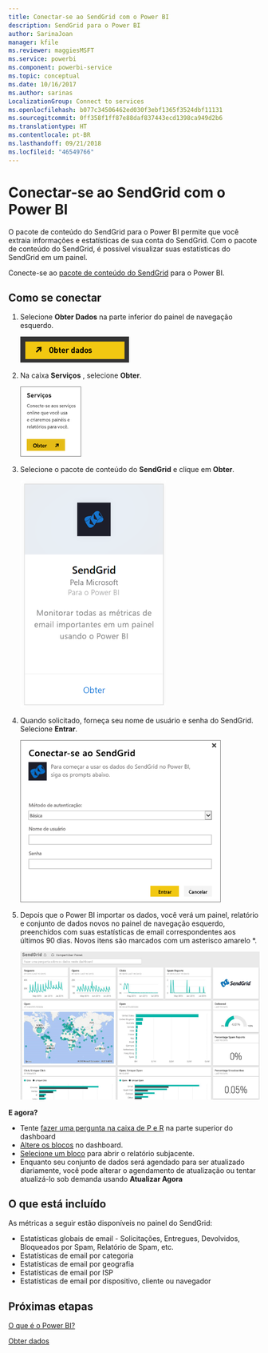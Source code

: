 ```yaml
---
title: Conectar-se ao SendGrid com o Power BI
description: SendGrid para o Power BI
author: SarinaJoan
manager: kfile
ms.reviewer: maggiesMSFT
ms.service: powerbi
ms.component: powerbi-service
ms.topic: conceptual
ms.date: 10/16/2017
ms.author: sarinas
LocalizationGroup: Connect to services
ms.openlocfilehash: b077c34506462ed030f3ebf1365f3524dbf11131
ms.sourcegitcommit: 0ff358f1ff87e88daf837443ecd1398ca949d2b6
ms.translationtype: HT
ms.contentlocale: pt-BR
ms.lasthandoff: 09/21/2018
ms.locfileid: "46549766"
---
```

# <a name="connect-to-sendgrid-with-power-bi"></a>Conectar-se ao SendGrid com o Power BI
O pacote de conteúdo do SendGrid para o Power BI permite que você extraia informações e estatísticas de sua conta do SendGrid. Com o pacote de conteúdo do SendGrid, é possível visualizar suas estatísticas do SendGrid em um painel.

Conecte-se ao [pacote de conteúdo do SendGrid](https://app.powerbi.com/getdata/services/sendgrid) para o Power BI.

## <a name="how-to-connect"></a>Como se conectar
1. Selecione **Obter Dados** na parte inferior do painel de navegação esquerdo.
   
   ![](media/service-connect-to-sendgrid/pbi_getdata.png) 
2. Na caixa **Serviços** , selecione **Obter**.
   
   ![](media/service-connect-to-sendgrid/pbi_getservices.png) 
3. Selecione o pacote de conteúdo do **SendGrid** e clique em **Obter**.
   
   ![](media/service-connect-to-sendgrid/sendgrid.png) 
4. Quando solicitado, forneça seu nome de usuário e senha do SendGrid. Selecione **Entrar**.
   
   ![](media/service-connect-to-sendgrid/pbi_sendgridsignin.png)
5. Depois que o Power BI importar os dados, você verá um painel, relatório e conjunto de dados novos no painel de navegação esquerdo, preenchidos com suas estatísticas de email correspondentes aos últimos 90 dias. Novos itens são marcados com um asterisco amarelo \*.
   
   ![](media/service-connect-to-sendgrid/pbi_sendgriddash.png)

**E agora?**

* Tente [fazer uma pergunta na caixa de P e R](consumer/end-user-q-and-a.md) na parte superior do dashboard
* [Altere os blocos](service-dashboard-edit-tile.md) no dashboard.
* [Selecione um bloco](consumer/end-user-tiles.md) para abrir o relatório subjacente.
* Enquanto seu conjunto de dados será agendado para ser atualizado diariamente, você pode alterar o agendamento de atualização ou tentar atualizá-lo sob demanda usando **Atualizar Agora**

## <a name="whats-included"></a>O que está incluído
As métricas a seguir estão disponíveis no painel do SendGrid:

* Estatísticas globais de email - Solicitações, Entregues, Devolvidos, Bloqueados por Spam, Relatório de Spam, etc.
* Estatísticas de email por categoria
* Estatísticas de email por geografia
* Estatísticas de email por ISP
* Estatísticas de email por dispositivo, cliente ou navegador

## <a name="next-steps"></a>Próximas etapas
[O que é o Power BI?](power-bi-overview.md)

[Obter dados](service-get-data.md)

